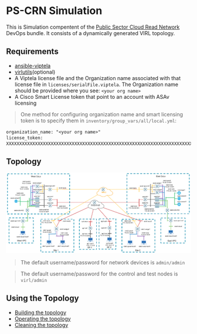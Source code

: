 # PS-CRN Simulation

This is Simulation compentent of the [Public Sector Cloud Read Network](crn_overview.md) DevOps bundle.  It consists of
a dynamically generated VIRL topology.

## Requirements

* [ansible-viptela](https://github.com/CiscoDevNet/ansible-viptela)
* [virlutils](https://github.com/CiscoDevNet/virlutils)(optional)
* A Viptela license file and the Organization name associated with that license file in `licenses/serialFile.viptela`.  The Organization name should be provided where you see: `<your org name>`
* A Cisco Smart License token that point to an account with ASAv licensing

> One method for configuring organization name and smart licensing token is to specify them in `inventory/group_vars/all/local.yml`:
```
organization_name: "<your org name>"
license_token: XXXXXXXXXXXXXXXXXXXXXXXXXXXXXXXXXXXXXXXXXXXXXXXXXXXXXXXXXXXXXXXXXXXXXXXXXXXXXXXXXXXXXXXXXXXXXXXXXXXXXX
```

## Topology

![Alt Text](images/virl_topology.png)

> The default username/password for network devices is `admin/admin`

> The default username/password for the control and test nodes is `virl/admin`

## Using the Topology
* [Building the topology](virl/build.md)
* [Operating the topology](virl/operate.md)
* [Cleaning the topology](virl/clean.md)